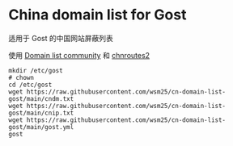 # China domain list for Gost

适用于 Gost 的中国网站屏蔽列表

使用 [Domain list community](https://github.com/v2fly/domain-list-community) 和 [chnroutes2](https://github.com/misakaio/chnroutes2)

```shell
mkdir /etc/gost
# chown 
cd /etc/gost
wget https://raw.githubusercontent.com/wsm25/cn-domain-list-gost/main/cndm.txt
wget https://raw.githubusercontent.com/wsm25/cn-domain-list-gost/main/cnip.txt
wget https://raw.githubusercontent.com/wsm25/cn-domain-list-gost/main/gost.yml
gost
```

[^1]:https://github.com/XTLS/Xray-core/discussions/593#discussioncomment-845165
